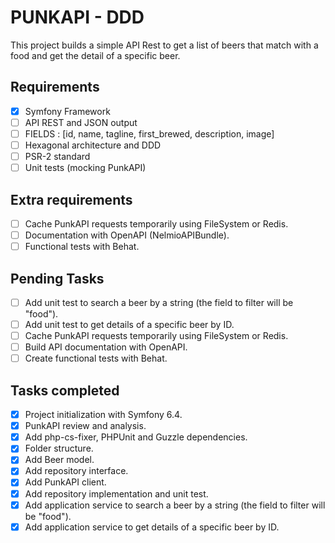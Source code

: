# PUNKAPI - DDD

This project builds a simple API Rest to get a list of beers that match with a food and get the detail of a specific beer.

## Requirements

- [X] Symfony Framework
- [ ] API REST and JSON output
- [ ] FIELDS : [id, name, tagline, first_brewed, description, image]
- [ ] Hexagonal architecture and DDD
- [ ] PSR-2 standard
- [ ] Unit tests (mocking PunkAPI)

## Extra requirements
- [ ] Cache PunkAPI requests temporarily using FileSystem or Redis.
- [ ] Documentation with OpenAPI (NelmioAPIBundle).
- [ ] Functional tests with Behat.

## Pending Tasks
- [ ] Add unit test to search a beer by a string (the field to filter will be "food").
- [ ] Add unit test to get details of a specific beer by ID.
- [ ] Cache PunkAPI requests temporarily using FileSystem or Redis.
- [ ] Build API documentation with OpenAPI.
- [ ] Create functional tests with Behat.

## Tasks completed
- [X] Project initialization with Symfony 6.4.
- [X] PunkAPI review and analysis.
- [X] Add php-cs-fixer, PHPUnit and Guzzle dependencies.
- [X] Folder structure.
- [X] Add Beer model.
- [X] Add repository interface.
- [X] Add PunkAPI client.
- [X] Add repository implementation and unit test.
- [X] Add application service to search a beer by a string (the field to filter will be "food").
- [X] Add application service to get details of a specific beer by ID.

